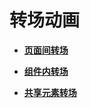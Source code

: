 # 转场动画<a name="ZH-CN_TOPIC_0000001119927434"></a>

-   **[页面间转场](ts-page-transition-animation.md)**  

-   **[组件内转场](ts-transition-animation-component.md)**  

-   **[共享元素转场](ts-transition-animation-shared-elements.md)**  


